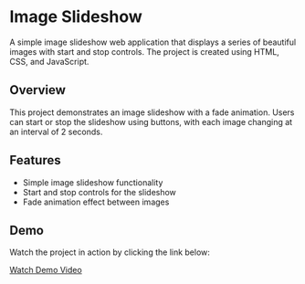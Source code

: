 # Image Slideshow

A simple image slideshow web application that displays a series of beautiful images with start and stop controls. The project is created using HTML, CSS, and JavaScript.

## Overview

This project demonstrates an image slideshow with a fade animation. Users can start or stop the slideshow using buttons, with each image changing at an interval of 2 seconds.

## Features

- Simple image slideshow functionality
- Start and stop controls for the slideshow
- Fade animation effect between images

## Demo

Watch the project in action by clicking the link below:

[Watch Demo Video](https://drive.google.com/file/d/1-ZaTdP4dQ5jcc3rkqbhwKeC8kPL9qVf7/view?usp=sharing)

